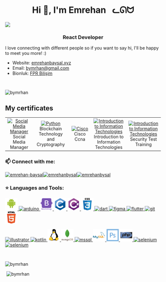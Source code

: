 

<h1 align="center">Hi 👋, I'm Emrehan &nbsp; ᓚᘏᗢ</h1>
<img  align="center" src="https://media.giphy.com/media/USV0ym3bVWQJJmNu3N/giphy.gif" width="45%"/>

<h3 align="center">React Developer</h3>

<p>  I love connecting with different people so if you want to say hi, I'll be happy to meet you more! :) </p>

- Website: [emrehanbaysal.xyz](https://www.emrehanbaysal.xyz/)
- Email: [bymrhan@gmail.com](mailto:bymrhan@gmail.com)
- Bionluk: [FPR Bilişim](https://bionluk.com/fprbilisim)

<br />
<p align="left"> <img src="https://komarev.com/ghpvc/?username=bymrhan&label=Profile%20views&color=0e75b6&style=flat" alt="bymrhan" /> </p>

<h2 align="left" id="macropower-tech">My certificates</h2>

<table>
  <tr>
    <td align="center" width="128">
      <a href="https://github.com/bymrhan/bymrhan/files/8848120/Sosyal_Medya_Uzmanligi.pdf">
        <img src="https://static.fullestop.com/images/social-media-image.svg" width="128" height="128" alt="Social Media Manager" />
      </a>
      <br>Social Media Manager
    </td>
    <td align="center" width="128">
      <a href="https://github.com/bymrhan/bymrhan/files/8848300/Emrehan.Baysal.pdf">
        <img src="https://icons.veryicon.com/png/o/business/bitcoin-icon/blockchain-1.png" width="98" height="98" alt="Python" />
      </a>
      <br>Blockchain Technology and Cryptography
    </td>
    <td align="center" width="128">
      <a href="">
        <img src="https://user-images.githubusercontent.com/81330668/172255470-55880293-c49a-4089-ae7c-6b1b329f8b4a.png" width="128" height="128" alt="Cisco" />
      </a>
      <br>Cisco Ccna
    </td>
     <td align="center" width="128">
      <a href="https://github.com/bymrhan/bymrhan/files/8848695/Bilgi_Teknolojilerine_Giri__Sertifika.pdf">
        <img src="https://user-images.githubusercontent.com/81330668/172261742-0e1f3050-438d-4241-a2b1-60ce2c228f02.png" width="78" height="78" alt="Introduction to Information Technologies" />
      </a>
      <br>Introduction to Information Technologies
    </td>
    <td align="center" width="128">
      <a href="">
        <img src="https://www.claranet.ch/sites/all/assets/ch/icon-devsecops-training_0.svg" width="78" height="78" alt="Introduction to Information Technologies" />
      </a>
      <br>Security Test Training
    </td>
  </tr>
</table>



<h3 align="left"> 📫 Connect with me:</h3>
<p align="left">
<a href="https://linkedin.com/in/emrehan-baysal" target="blank"><img align="center" src="https://raw.githubusercontent.com/rahuldkjain/github-profile-readme-generator/master/src/images/icons/Social/linked-in-alt.svg" alt="emrehan-baysal" height="30" width="40" /></a><a href="https://instagram.com/emrehanbysal" target="blank"><img align="center" src="https://raw.githubusercontent.com/rahuldkjain/github-profile-readme-generator/master/src/images/icons/Social/instagram.svg" alt="emrehanbysal" height="30" width="40" /></a><a href="https://bionluk.com/fprbilisim" target="blank"><img align="center" src="https://play-lh.googleusercontent.com/XDKGzDD_jjY_KrqZg3COTdV9oW5e4lZjgOPGP07aOIaNsCqNdvcmVrocc7XFr01PdR0P" alt="emrehanbysal" height="30" width="30" /></a>
</p>

<h3 align="left">⭐ Languages and Tools:</h3>
<p align="left"><a href="https://developer.android.com" target="_blank" rel="noreferrer"><img src="https://raw.githubusercontent.com/devicons/devicon/master/icons/android/android-original-wordmark.svg" alt="android" width="40" height="40"/> </a><a href="https://www.arduino.cc/" target="_blank" rel="noreferrer"> <img src="https://cdn.worldvectorlogo.com/logos/arduino-1.svg" alt="arduino" width="40" height="40"/> </a> <a href="https://getbootstrap.com" target="_blank" rel="noreferrer"> <img src="https://raw.githubusercontent.com/devicons/devicon/master/icons/bootstrap/bootstrap-plain-wordmark.svg" alt="bootstrap" width="40" height="40"/> </a><a href="https://www.cprogramming.com/" target="_blank" rel="noreferrer"> <img src="https://raw.githubusercontent.com/devicons/devicon/master/icons/c/c-original.svg" alt="c" width="40" height="40"/> </a> <a href="https://www.w3schools.com/cs/" target="_blank" rel="noreferrer"> <img src="https://raw.githubusercontent.com/devicons/devicon/master/icons/csharp/csharp-original.svg" alt="csharp" width="40" height="40"/> </a><a href="https://www.w3schools.com/css/" target="_blank" rel="noreferrer"> <img src="https://raw.githubusercontent.com/devicons/devicon/master/icons/css3/css3-original-wordmark.svg" alt="css3" width="40" height="40"/> </a> <a href="https://dart.dev" target="_blank" rel="noreferrer"> <img src="https://www.vectorlogo.zone/logos/dartlang/dartlang-icon.svg" alt="dart" width="40" height="40"/> </a><a href="https://www.figma.com/" target="_blank" rel="noreferrer"> <img src="https://www.vectorlogo.zone/logos/figma/figma-icon.svg" alt="figma" width="40" height="40"/> </a> <a href="https://flutter.dev" target="_blank" rel="noreferrer"> <img src="https://www.vectorlogo.zone/logos/flutterio/flutterio-icon.svg" alt="flutter" width="40" height="40"/> </a><a href="https://git-scm.com/" target="_blank" rel="noreferrer"> <img src="https://www.vectorlogo.zone/logos/git-scm/git-scm-icon.svg" alt="git" width="40" height="40"/> </a> <a href="https://www.w3.org/html/" target="_blank" rel="noreferrer"> <img src="https://raw.githubusercontent.com/devicons/devicon/master/icons/html5/html5-original-wordmark.svg" alt="html5" width="40" height="40"/> </a>
  
  <a href="https://www.adobe.com/in/products/illustrator.html" target="_blank" rel="noreferrer"> <img src="https://www.vectorlogo.zone/logos/adobe_illustrator/adobe_illustrator-icon.svg" alt="illustrator" width="40" height="40"/> </a><a href="https://kotlinlang.org" target="_blank" rel="noreferrer"> <img src="https://www.vectorlogo.zone/logos/kotlinlang/kotlinlang-icon.svg" alt="kotlin" width="40" height="40"/> </a><a href="https://www.linux.org/" target="_blank" rel="noreferrer"> <img src="https://raw.githubusercontent.com/devicons/devicon/master/icons/linux/linux-original.svg" alt="linux" width="40" height="40"/> </a> <a href="https://www.mongodb.com/" target="_blank" rel="noreferrer"> <img src="https://raw.githubusercontent.com/devicons/devicon/master/icons/mongodb/mongodb-original-wordmark.svg" alt="mongodb" width="40" height="40"/> </a><a href="https://www.microsoft.com/en-us/sql-server" target="_blank" rel="noreferrer"> <img src="https://www.svgrepo.com/show/303229/microsoft-sql-server-logo.svg" alt="mssql" width="40" height="40"/> </a> <a href="https://www.mysql.com/" target="_blank" rel="noreferrer"> <img src="https://raw.githubusercontent.com/devicons/devicon/master/icons/mysql/mysql-original-wordmark.svg" alt="mysql" width="40" height="40"/> </a><a href="https://www.photoshop.com/en" target="_blank" rel="noreferrer"> <img src="https://raw.githubusercontent.com/devicons/devicon/master/icons/photoshop/photoshop-line.svg" alt="photoshop" width="40" height="40"/> </a><a href="https://www.php.net" target="_blank" rel="noreferrer"> <img src="https://raw.githubusercontent.com/devicons/devicon/master/icons/php/php-original.svg" alt="php" width="40" height="40"/> </a> <a href="https://www.selenium.dev" target="_blank" rel="noreferrer"> <img src="https://raw.githubusercontent.com/detain/svg-logos/780f25886640cef088af994181646db2f6b1a3f8/svg/selenium-logo.svg" alt="selenium" width="40" height="40"/> </a><a href="https://www.selenium.dev" target="_blank" rel="noreferrer"> <img src="https://w7.pngwing.com/pngs/453/918/png-transparent-net-framework-software-framework-microsoft-corporation-model-view-controller-java-server-pages-blue-text-logo.png" alt="selenium" height="40"/> </a> </p>

<br />
<p><img align="left" src="https://github-readme-stats.vercel.app/api/top-langs?username=bymrhan&show_icons=true&locale=en&layout=compact" alt="bymrhan" /></p>
<br />
<p>&nbsp;<img align="center" src="https://github-readme-stats.vercel.app/api?username=bymrhan&show_icons=true&locale=en" alt="bymrhan" /></p>


